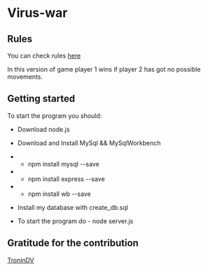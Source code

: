 # Virus-war

## Rules

You can check rules [here](https://ru.wikipedia.org/wiki/%D0%92%D0%BE%D0%B9%D0%BD%D0%B0_%D0%B2%D0%B8%D1%80%D1%83%D1%81%D0%BE%D0%B2)

In this version of game player 1 wins if player 2 has got no possible movements. 

## Getting started

To start the program you should:

* Download node.js

* Download and Install MySql && MySqlWorkbench

* - npm install mysql --save 

* - npm install express --save

* - npm install wb --save 

* Install my database with create_db.sql

* To start the program do - node server.js

## Gratitude for the contribution

[TroninDV](https://github.com/TroninDV)
